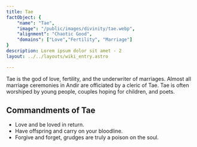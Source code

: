 ```yaml
---
title: Tae
factObject: {
    "name": "Tae",
    "image": "/public/images/divinity/tae.webp",
    "alignment": "Chaotic Good",
    "domains": ["Love","Fertility", "Marriage"]
}
description: Lorem ipsum dolor sit amet - 2
layout: ../../layouts/wiki_entry.astro

---
```


Tae is the god of love, fertility, and the underwriter of marriages. Almost all marriage ceremonies in Andir are officiated by a cleric of Tae. Tae is often worshiped by young people, couples hoping for children, and poets. 

## Commandments of Tae 
* Love and be loved in return.
* Have offspring and carry on your bloodline.
* Forgive and forget, grudges are truly a poison on the soul.
